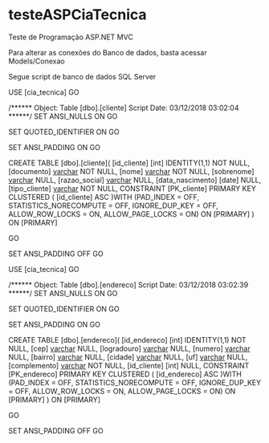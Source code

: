 # testeASPCiaTecnica
Teste de Programação ASP.NET MVC

Para alterar as conexões do Banco de dados, basta acessar Models/Conexao

Segue script de banco de dados SQL Server

USE [cia_tecnica]
GO

/****** Object:  Table [dbo].[cliente]    Script Date: 03/12/2018 03:02:04 ******/
SET ANSI_NULLS ON
GO

SET QUOTED_IDENTIFIER ON
GO

SET ANSI_PADDING ON
GO

CREATE TABLE [dbo].[cliente](
	[id_cliente] [int] IDENTITY(1,1) NOT NULL,
	[documento] [varchar](50) NOT NULL,
	[nome] [varchar](50) NOT NULL,
	[sobrenome] [varchar](15) NULL,
	[razao_social] [varchar](50) NULL,
	[data_nascimento] [date] NULL,
	[tipo_cliente] [varchar](50) NOT NULL,
 CONSTRAINT [PK_cliente] PRIMARY KEY CLUSTERED 
(
	[id_cliente] ASC
)WITH (PAD_INDEX = OFF, STATISTICS_NORECOMPUTE = OFF, IGNORE_DUP_KEY = OFF, ALLOW_ROW_LOCKS = ON, ALLOW_PAGE_LOCKS = ON) ON [PRIMARY]
) ON [PRIMARY]

GO

SET ANSI_PADDING OFF
GO


USE [cia_tecnica]
GO

/****** Object:  Table [dbo].[endereco]    Script Date: 03/12/2018 03:02:39 ******/
SET ANSI_NULLS ON
GO

SET QUOTED_IDENTIFIER ON
GO

SET ANSI_PADDING ON
GO

CREATE TABLE [dbo].[endereco](
	[id_endereco] [int] IDENTITY(1,1) NOT NULL,
	[cep] [varchar](8) NULL,
	[logradouro] [varchar](50) NULL,
	[numero] [varchar](50) NULL,
	[bairro] [varchar](50) NULL,
	[cidade] [varchar](50) NULL,
	[uf] [varchar](8) NULL,
	[complemento] [varchar](50) NOT NULL,
	[id_cliente] [int] NULL,
 CONSTRAINT [PK_endereco] PRIMARY KEY CLUSTERED 
(
	[id_endereco] ASC
)WITH (PAD_INDEX = OFF, STATISTICS_NORECOMPUTE = OFF, IGNORE_DUP_KEY = OFF, ALLOW_ROW_LOCKS = ON, ALLOW_PAGE_LOCKS = ON) ON [PRIMARY]
) ON [PRIMARY]

GO

SET ANSI_PADDING OFF
GO



